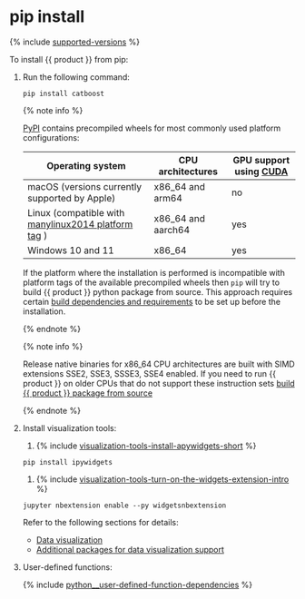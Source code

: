 # pip install

{% include [supported-versions](../_includes/work_src/reusage-installation/python__supported-versions.md) %}

To install {{ product }} from pip:

1. Run the following command:

    ```no-highlight
    pip install catboost
    ```

    {% note info %}

    [PyPI](https://pypi.org/) contains precompiled wheels for most commonly used platform configurations:

    |Operating system|CPU architectures|GPU support using [CUDA](https://developer.nvidia.com/cuda-zone)|
    |--------|-----------------|------------|
    | macOS (versions currently supported by Apple) | x86_64 and arm64 |no|
    | Linux (compatible with [manylinux2014 platform tag](https://peps.python.org/pep-0599/) ) | x86_64 and aarch64 |yes|
    | Windows 10 and 11 | x86_64 |yes|

    If the platform where the installation is performed is incompatible with platform tags of the available precompiled wheels then `pip` will try to build {{ product }} python package from source. This approach requires certain [build dependencies and requirements](python-installation-method-build-from-source.md#dependencies-and-requirements) to be set up before the installation.

    {% endnote %}

    {% note info %}

    Release native binaries for x86_64 CPU architectures are built with SIMD extensions SSE2, SSE3, SSSE3, SSE4 enabled. If you need to run {{ product }} on older CPUs that do not support these instruction sets [build {{ product }} package from source](../installation/python-installation-method-build-from-source.md)

    {% endnote %}

1. Install visualization tools:
    1. {% include [visualization-tools-install-apywidgets-short](../_includes/work_src/reusage-installation/install-apywidgets-short.md) %}

    ```no-highlight
    pip install ipywidgets
    ```

    1. {% include [visualization-tools-turn-on-the-widgets-extension-intro](../_includes/work_src/reusage-installation/turn-on-the-widgets-extension-intro.md) %}

    ```no-highlight
    jupyter nbextension enable --py widgetsnbextension
    ```

    Refer to the following sections for details:
    - [Data visualization](../features/visualization.md)
    - [Additional packages for data visualization support](../installation/python-installation-additional-data-visualization-packages.md)

1. User-defined functions:

    {% include [python__user-defined-function-dependencies](../_includes/work_src/reusage-installation/python__user-defined-functions-dependencies.md) %}
